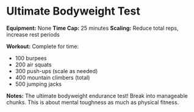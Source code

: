 # Ultimate Bodyweight Test

**Equipment:** None
**Time Cap:** 25 minutes
**Scaling:** Reduce total reps, increase rest periods

**Workout:**
Complete for time:
- 100 burpees
- 200 air squats
- 300 push-ups (scale as needed)
- 400 mountain climbers (total)
- 500 jumping jacks

**Notes:** The ultimate bodyweight endurance test! Break into manageable chunks. This is about mental toughness as much as physical fitness.